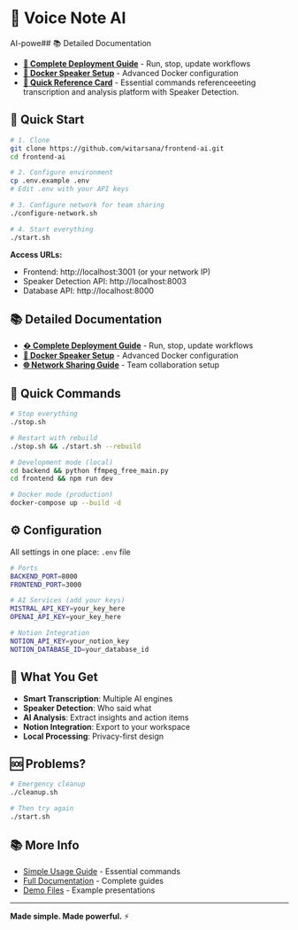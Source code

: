 # 🎯 Voice Note AI

AI-powe## 📚 Detailed Documentation

- **[📖 Complete Deployment Guide](./docs/server-guides/README_DEPLOYMENT.md)** - Run, stop, update workflows
- **[🐳 Docker Speaker Setup](./docs/server-guides/DOCKER_SPEAKER_SETUP.md)** - Advanced Docker configuration
- **[🚀 Quick Reference Card](./docs/server-guides/QUICK_REFERENCE.md)** - Essential commands referenceeeting transcription and analysis platform with Speaker Detection.

## 🚀 Quick Start

```bash
# 1. Clone
git clone https://github.com/witarsana/frontend-ai.git
cd frontend-ai

# 2. Configure environment
cp .env.example .env
# Edit .env with your API keys

# 3. Configure network for team sharing
./configure-network.sh

# 4. Start everything
./start.sh
```

**Access URLs:**
- Frontend: http://localhost:3001 (or your network IP)
- Speaker Detection API: http://localhost:8003
- Database API: http://localhost:8000

## 📚 Detailed Documentation

- **[� Complete Deployment Guide](./README_DEPLOYMENT.md)** - Run, stop, update workflows
- **[🐳 Docker Speaker Setup](./DOCKER_SPEAKER_SETUP.md)** - Advanced Docker configuration
- **[🌐 Network Sharing Guide](./NETWORK_ACCESS.md)** - Team collaboration setup

## 🛑 Quick Commands

```bash
# Stop everything
./stop.sh

# Restart with rebuild
./stop.sh && ./start.sh --rebuild

# Development mode (local)
cd backend && python ffmpeg_free_main.py
cd frontend && npm run dev

# Docker mode (production)
docker-compose up --build -d
```

## ⚙️ Configuration

All settings in one place: `.env` file

```bash
# Ports
BACKEND_PORT=8000
FRONTEND_PORT=3000

# AI Services (add your keys)
MISTRAL_API_KEY=your_key_here
OPENAI_API_KEY=your_key_here

# Notion Integration
NOTION_API_KEY=your_notion_key
NOTION_DATABASE_ID=your_database_id
```

## 📁 What You Get

- **Smart Transcription**: Multiple AI engines
- **Speaker Detection**: Who said what
- **AI Analysis**: Extract insights and action items  
- **Notion Integration**: Export to your workspace
- **Local Processing**: Privacy-first design

## 🆘 Problems?

```bash
# Emergency cleanup
./cleanup.sh

# Then try again
./start.sh
```

## 📚 More Info

- [Simple Usage Guide](SIMPLE_USAGE.md) - Essential commands
- [Full Documentation](docs/) - Complete guides
- [Demo Files](demo/) - Example presentations

---

**Made simple. Made powerful.** ⚡
